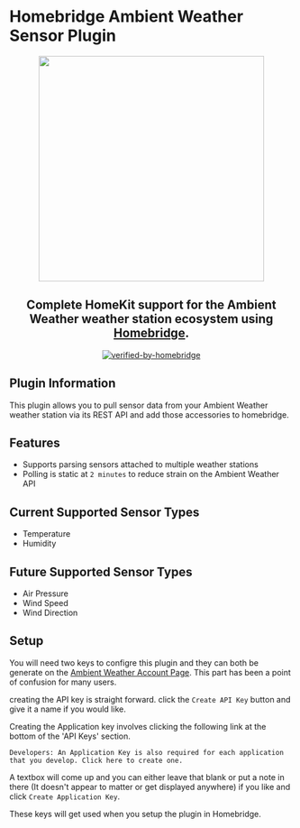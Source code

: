 # Homebridge Ambient Weather Sensor Plugin

<SPAN ALIGN="CENTER" STYLE="text-align:center">
<DIV ALIGN="CENTER" STYLE="text-align:center">

<img src="https://raw.githubusercontent.com/peledies/homebridge-ambient-weather-sensors/main/images/homebridge_ambient_weather.png" width='400px'>

## Complete HomeKit support for the Ambient Weather weather station ecosystem using [Homebridge](https://homebridge.io).

[![verified-by-homebridge](https://img.shields.io/badge/homebridge-verified-blueviolet?color=%23491F59&style=for-the-badge&logoColor=%23FFFFFF&logo=homebridge)](https://github.com/homebridge/homebridge/wiki/Verified-Plugins)

</DIV>
</SPAN>


## Plugin Information
This plugin allows you to pull sensor data from your Ambient Weather weather station via its REST API and add those accessories to homebridge.

## Features
- Supports parsing sensors attached to multiple weather stations
- Polling is static at `2 minutes` to reduce strain on the Ambient Weather API

## Current Supported Sensor Types
- Temperature
- Humidity

## Future Supported Sensor Types
- Air Pressure
- Wind Speed
- Wind Direction

## Setup
You will need two keys to configre this plugin and they can both be generate on the [Ambient Weather Account Page](https://ambientweather.net/account). This part has been a point of confusion for many users.

creating the API key is straight forward. click the `Create API Key` button and give it a name if you would like.

Creating the Application key involves clicking the following link at the bottom of the 'API Keys' section.

`Developers: An Application Key is also required for each application that you develop. Click here to create one.`

A textbox will come up and you can either leave that blank or put a note in there (It doesn't appear to matter or get displayed anywhere) if you like and click `Create Application Key`.

These keys will get used when you setup the plugin in Homebridge.

